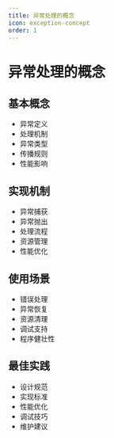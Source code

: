 ```yaml
---
title: 异常处理的概念
icon: exception-concept
order: 1
---
```


# 异常处理的概念

## 基本概念
- 异常定义
- 处理机制
- 异常类型
- 传播规则
- 性能影响

## 实现机制
- 异常捕获
- 异常抛出
- 处理流程
- 资源管理
- 性能优化

## 使用场景
- 错误处理
- 异常恢复
- 资源清理
- 调试支持
- 程序健壮性

## 最佳实践
- 设计规范
- 实现标准
- 性能优化
- 调试技巧
- 维护建议
